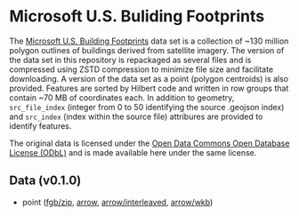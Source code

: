 
# Microsoft U.S. Buliding Footprints

The [Microsoft U.S. Building Footprints](https://github.com/microsoft/USBuildingFootprints) data set is a collection of ~130 million polygon outlines of buildings derived from satellite imagery. The version of the data set in this repository is repackaged as several files and is compressed using ZSTD compression to minimize file size and facilitate downloading. A version of the data set as a point (polygon centroids) is also provided. Features are sorted by Hilbert code and written in row groups that contain ~70 MB of coordinates each. In addition to geometry, `src_file_index` (integer from 0 to 50 identifying the source .geojson index) and `src_index` (index within the source file) attribures are provided to identify features.

The original data is licensed under the [Open Data Commons Open Database License (ODbL)](https://opendatacommons.org/licenses/odbl/) and is made available here under the same license.

<!-- begin file listing -->


## Data (v0.1.0)

- point ([fgb/zip](https://github.com/geoarrow/geoarrow-data/releases/download/v0.1.0/microsoft-buildings-point.fgb.zip), [arrow](https://github.com/geoarrow/geoarrow-data/releases/download/v0.1.0/microsoft-buildings-point.arrow), [arrow/interleaved](https://github.com/geoarrow/geoarrow-data/releases/download/v0.1.0/microsoft-buildings-point-interleaved.arrow), [arrow/wkb](https://github.com/geoarrow/geoarrow-data/releases/download/v0.1.0/microsoft-buildings-point-wkb.arrow))
